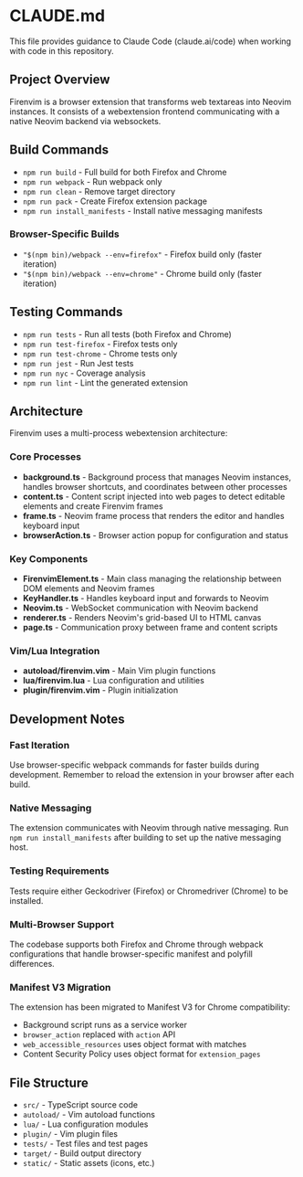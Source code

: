 # CLAUDE.md

This file provides guidance to Claude Code (claude.ai/code) when working with code in this repository.

## Project Overview

Firenvim is a browser extension that transforms web textareas into Neovim instances. It consists of a webextension frontend communicating with a native Neovim backend via websockets.

## Build Commands

- `npm run build` - Full build for both Firefox and Chrome
- `npm run webpack` - Run webpack only
- `npm run clean` - Remove target directory
- `npm run pack` - Create Firefox extension package
- `npm run install_manifests` - Install native messaging manifests

### Browser-Specific Builds
- `"$(npm bin)/webpack --env=firefox"` - Firefox build only (faster iteration)
- `"$(npm bin)/webpack --env=chrome"` - Chrome build only (faster iteration)

## Testing Commands

- `npm run tests` - Run all tests (both Firefox and Chrome)
- `npm run test-firefox` - Firefox tests only
- `npm run test-chrome` - Chrome tests only
- `npm run jest` - Run Jest tests
- `npm run nyc` - Coverage analysis
- `npm run lint` - Lint the generated extension

## Architecture

Firenvim uses a multi-process webextension architecture:

### Core Processes
- **background.ts** - Background process that manages Neovim instances, handles browser shortcuts, and coordinates between other processes
- **content.ts** - Content script injected into web pages to detect editable elements and create Firenvim frames
- **frame.ts** - Neovim frame process that renders the editor and handles keyboard input
- **browserAction.ts** - Browser action popup for configuration and status

### Key Components
- **FirenvimElement.ts** - Main class managing the relationship between DOM elements and Neovim frames
- **KeyHandler.ts** - Handles keyboard input and forwards to Neovim
- **Neovim.ts** - WebSocket communication with Neovim backend
- **renderer.ts** - Renders Neovim's grid-based UI to HTML canvas
- **page.ts** - Communication proxy between frame and content scripts

### Vim/Lua Integration
- **autoload/firenvim.vim** - Main Vim plugin functions
- **lua/firenvim.lua** - Lua configuration and utilities
- **plugin/firenvim.vim** - Plugin initialization

## Development Notes

### Fast Iteration
Use browser-specific webpack commands for faster builds during development. Remember to reload the extension in your browser after each build.

### Native Messaging
The extension communicates with Neovim through native messaging. Run `npm run install_manifests` after building to set up the native messaging host.

### Testing Requirements
Tests require either Geckodriver (Firefox) or Chromedriver (Chrome) to be installed.

### Multi-Browser Support
The codebase supports both Firefox and Chrome through webpack configurations that handle browser-specific manifest and polyfill differences.

### Manifest V3 Migration
The extension has been migrated to Manifest V3 for Chrome compatibility:
- Background script runs as a service worker
- `browser_action` replaced with `action` API
- `web_accessible_resources` uses object format with matches
- Content Security Policy uses object format for `extension_pages`

## File Structure

- `src/` - TypeScript source code
- `autoload/` - Vim autoload functions
- `lua/` - Lua configuration modules
- `plugin/` - Vim plugin files
- `tests/` - Test files and test pages
- `target/` - Build output directory
- `static/` - Static assets (icons, etc.)
